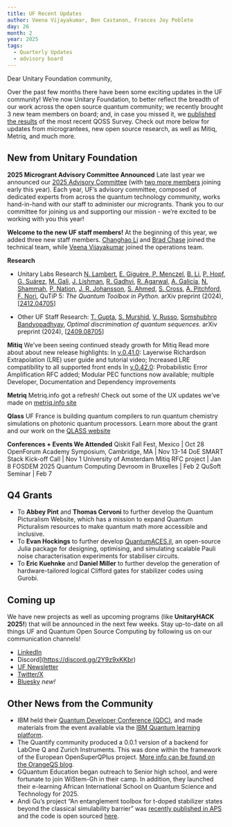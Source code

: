 ```yaml
---
title: UF Recent Updates
author: Veena Vijayakumar, Ben Castanon, Frances Joy Poblete
day: 26
month: 2
year: 2025
tags: 
  - Quarterly Updates
  - advisory board 
--- 
```


Dear Unitary Foundation community,

Over the past few months there have been some exciting updates in the UF community! We’re now Unitary Foundation, to better reflect the breadth of our work across the open source quantum community; we recently brought 3 new team members on board; and, in case you missed it, we [published the results](https://unitary.foundation/posts/2024_surveyresults/) of the most recent QOSS Survey. Check out more below for updates from micrograntees, new open source research, as well as Mitiq, Metriq, and much more.


## New from Unitary Foundation

**2025 Microgrant Advisory Committee Announced** 
Late last year we announced our [2025 Advisory Committee](https://unitary.foundation/posts/2024_advisory_board_2025/) (with [two more members](https://unitary.foundation/posts/welcome_jamie_ying/) joining early this year). Each year, UF’s advisory committee, composed of dedicated experts from across the quantum technology community, works hand-in-hand with our staff to administer our microgrants. Thank you to our committee for joining us and supporting our mission - we’re excited to be working with you this year! 

**Welcome to the new UF staff members!** 
At the beginning of this year, we added three new staff members. [Changhao Li](https://www.linkedin.com/in/changhao-li-698ba8122/) and [Brad Chase](https://www.linkedin.com/in/bachase/) joined the technical team, while [Veena Vijayakumar](https://www.linkedin.com/in/veenavijayakumar/) joined the operations team. 

**Research**
- Unitary Labs Research
[N. Lambert](https://arxiv.org/search/quant-ph?searchtype=author&query=Lambert,+N), [E. Giguère](https://arxiv.org/search/quant-ph?searchtype=author&query=Gigu%C3%A8re,+E),[ P. Menczel](https://arxiv.org/search/quant-ph?searchtype=author&query=Menczel,+P), [B. Li](https://arxiv.org/search/quant-ph?searchtype=author&query=Li,+B), [P. Hopf](https://arxiv.org/search/quant-ph?searchtype=author&query=Hopf,+P), [G. Suárez](https://arxiv.org/search/quant-ph?searchtype=author&query=Su%C3%A1rez,+G), [M. Gali](https://arxiv.org/search/quant-ph?searchtype=author&query=Gali,+M), [J. Lishman](https://arxiv.org/search/quant-ph?searchtype=author&query=Lishman,+J), [R. Gadhvi](https://arxiv.org/search/quant-ph?searchtype=author&query=Gadhvi,+R), [R. Agarwal](https://arxiv.org/search/quant-ph?searchtype=author&query=Agarwal,+R), [A. Galicia](https://arxiv.org/search/quant-ph?searchtype=author&query=Galicia,+A), [N. Shammah](https://arxiv.org/search/quant-ph?searchtype=author&query=Shammah,+N), [P. Nation](https://arxiv.org/search/quant-ph?searchtype=author&query=Nation,+P), [J. R. Johansson](https://arxiv.org/search/quant-ph?searchtype=author&query=Johansson,+J+R), [S. Ahmed](https://arxiv.org/search/quant-ph?searchtype=author&query=Ahmed,+S), [S. Cross](https://arxiv.org/search/quant-ph?searchtype=author&query=Cross,+S), [A. Pitchford](https://arxiv.org/search/quant-ph?searchtype=author&query=Pitchford,+A), [F. Nori](https://arxiv.org/search/quant-ph?searchtype=author&query=Nori,+F), QuTiP 5: *The Quantum Toolbox in Python.* arXiv preprint (2024), [[2412.04705](https://arxiv.org/abs/2412.04705)]

- Other UF Staff Research:
[T. Gupta](https://arxiv.org/search/quant-ph?searchtype=author&query=Gupta,+T), [S. Murshid](https://arxiv.org/search/quant-ph?searchtype=author&query=Murshid,+S), [V. Russo](https://arxiv.org/search/quant-ph?searchtype=author&query=Russo,+V), [Somshubhro Bandyopadhyay](https://arxiv.org/search/quant-ph?searchtype=author&query=Bandyopadhyay,+S), *Optimal discrimination of quantum sequences.* arXiv preprint (2024), [[2409.08705](https://arxiv.org/abs/2409.08705)]

**Mitiq** 
We’ve been seeing continued steady growth for Mitiq Read more about about new release highlights: 
In [v.0.41.0](https://github.com/unitaryfund/mitiq/releases/tag/v0.41.0): Layerwise Richardson Extrapolation (LRE) user guide and tutorial video; Increased LRE compatibility to all supported front ends
In [v.0.42.0](https://github.com/unitaryfund/mitiq/releases/tag/v0.42.0): Probabilistic Error Amplification RFC added; Modular PEC functions now available; multiple Developer, Documentation and Dependency improvements

**Metriq** 
Metriq.info got a refresh! Check out some of the UX updates we’ve made on [metriq.info site](https://metriq.info/)

**Qlass** 
UF France is building quantum compilers to run quantum chemistry simulations on photonic quantum processors. Learn more about the grant and our work on the [QLASS website](https://www.qlass-project.eu/)

**Conferences + Events We Attended**
Qiskit Fall Fest, Mexico | Oct 28
OpenForum Academy Symposium, Cambridge, MA | Nov 13-14
DoE SMART Stack Kick-off Call | Nov 1
University of Amsterdam Mitiq RFC project | Jan 8
FOSDEM 2025 Quantum Computing Devroom in Bruxelles | Feb 2
QuSoft Seminar | Feb 7


## Q4 Grants
- To **Abbey Pint** and **Thomas Cervoni** to further develop the Quantum Picturalism Website, which has a mission to expand Quantum Picturalism resources to make quantum math more accessible and inclusive.
- To **Evan Hockings** to further develop [QuantumACES.jl](https://github.com/evanhockings/QuantumACES.jl), an open-source Julia package for designing, optimising, and simulating scalable Pauli noise characterisation experiments for stabiliser circuits.
- To **Eric Kuehnke** and **Daniel Miller** to further develop the generation of hardware-tailored logical Clifford gates for stabilizer codes using Gurobi.



## Coming up
We have new projects as well as upcoming programs (like **UnitaryHACK 2025!**) that will be announced in the next few weeks. Stay up-to-date on all things UF and Quantum Open Source Computing by following us on our communication channels! 
- [LinkedIn](https://www.linkedin.com/company/unitary-foundation/) 
- Discord](https://discord.gg/2Y9z9xKKbr) 
- [UF Newsletter](https://bit.ly/uf-signup) 
- [Twitter/X](https://x.com/unitaryfdn)
- [Bluesky](https://bsky.app/profile/unitaryfoundation.bsky.social) *new!*


## Other News from the Community
- IBM held their [Quantum Developer Conference (QDC)](https://www.ibm.com/quantum/blog/qdc-2024), and made materials from the event available via the [IBM Quantum learning platform](https://learning.quantum.ibm.com/course/qdc2024). 
- The Quantify community produced a 0.0.1 version of a backend for LabOne Q and Zurich Instruments. This was done within the framework of the European OpenSuperQPlus project. [More info can be found on the OrangeQS blog](https://orangeqs.com/news/quantify-zurich-instruments-0-0-1-release/).
- GQuantum Education began outreach to Senior high school, and were fortunate to join WiStem-Gh in their camp. In addition, they launched their e-learning African International School on Quantum Science and Technology for 2025. 
- Andi Gu’s project “An entanglement toolbox for t-doped stabilizer states beyond the classical simulability barrier” was [recently published in APS](https://journals.aps.org/pra/pdf/10.1103/PhysRevA.110.062427) and the code is open sourced [here](https://github.com/andigu/tdoped).
